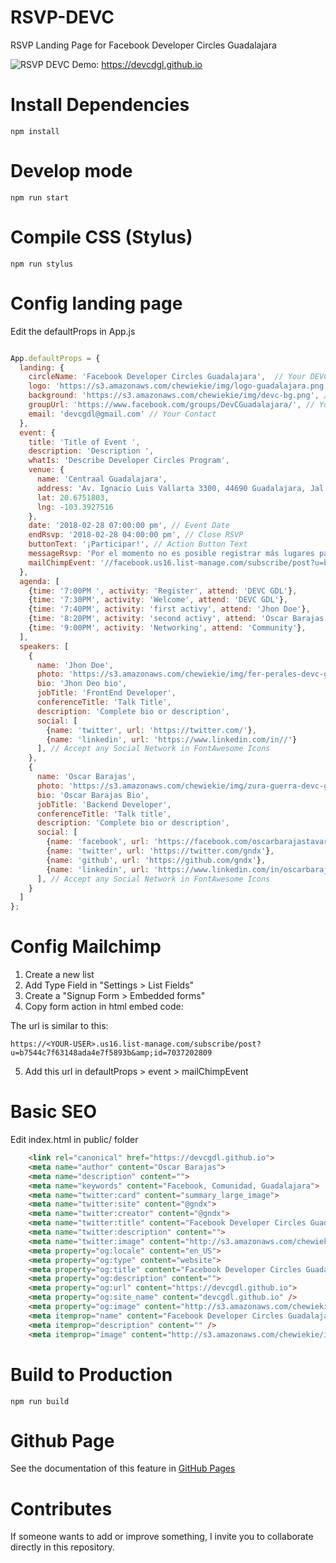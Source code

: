 # RSVP-DEVC
RSVP Landing Page for Facebook Developer Circles Guadalajara

![RSVP DEVC](https://raw.githubusercontent.com/gndx/RSVP-DEVC/master/screenshot.png)
Demo: https://devcdgl.github.io 

# Install Dependencies
```
npm install
```

# Develop mode
```
npm run start
```

# Compile CSS (Stylus)
```
npm run stylus
```

# Config landing page

Edit the defaultProps in App.js

```javascript

App.defaultProps = {
  landing: {
    circleName: 'Facebook Developer Circles Guadalajara',  // Your DEVC Name
    logo: 'https://s3.amazonaws.com/chewiekie/img/logo-guadalajara.png', // Your DEVC Logo
    background: 'https://s3.amazonaws.com/chewiekie/img/devc-bg.png', // Home Background 
    groupUrl: 'https://www.facebook.com/groups/DevCGuadalajara/', // Your Group 
    email: 'devcgdl@gmail.com' // Your Contact
  },
  event: {
    title: 'Title of Event ',
    description: 'Description ',
    whatIs: 'Describe Developer Circles Program',
    venue: {
      name: 'Centraal Guadalajara',
      address: 'Av. Ignacio Luis Vallarta 3300, 44690 Guadalajara, Jal.',
      lat: 20.6751803,
      lng: -103.3927516
    },
    date: '2018-02-28 07:00:00 pm', // Event Date
    endRsvp: '2018-02-28 04:00:00 pm', // Close RSVP 
    buttonText: '¡Participar!', // Action Button Text
    messageRsvp: 'Por el momento no es posible registrar más lugares para el evento, nuestro cupo máximo ha sido alcanzado.', // Close message RSVP
    mailChimpEvent: '//facebook.us16.list-manage.com/subscribe/post?u=b7544c7f63148ada4e7f5893b&amp;id=7037202809' // URL Mailchimp (embed form)
  },
  agenda: [
    {time: '7:00PM ', activity: 'Register', attend: 'DEVC GDL'},
    {time: '7:30PM', activity: 'Welcome', attend: 'DEVC GDL'},
    {time: '7:40PM', activity: 'first activy', attend: 'Jhon Doe'},
    {time: '8:20PM', activity: 'second activy', attend: 'Oscar Barajas'},
    {time: '9:00PM', activity: 'Networking', attend: 'Community'},
  ],
  speakers: [
    {
      name: 'Jhon Doe', 
      photo: 'https://s3.amazonaws.com/chewiekie/img/fer-perales-devc-gdl.jpg',  //
      bio: 'Jhon Deo bio',
      jobTitle: 'FrontEnd Developer',
      conferenceTitle: 'Talk Title',
      description: 'Complete bio or description',
      social: [
        {name: 'twitter', url: 'https://twitter.com/'},
        {name: 'linkedin', url: 'https://www.linkedin.com/in//'}
      ], // Accept any Social Network in FontAwesome Icons 
    },
    {
      name: 'Oscar Barajas', 
      photo: 'https://s3.amazonaws.com/chewiekie/img/zura-guerra-devc-gdl.jpg', 
      bio: 'Oscar Barajas Bio',
      jobTitle: 'Backend Developer',
      conferenceTitle: 'Talk title',
      description: 'Complete bio or description',
      social: [
        {name: 'facebook', url: 'https://facebook.com/oscarbarajastavares'},
        {name: 'twitter', url: 'https://twitter.com/gndx'},
        {name: 'github', url: 'https://github.com/gndx'},
        {name: 'linkedin', url: 'https://www.linkedin.com/in/oscarbarajas/'}
      ], // Accept any Social Network in FontAwesome Icons 
    }
  ]
};

```

# Config Mailchimp 

1. Create a new list
2. Add Type Field in "Settings > List Fields"
3. Create a "Signup Form > Embedded forms"
4. Copy form action in html embed code: 

The url is similar to this:
```
https://<YOUR-USER>.us16.list-manage.com/subscribe/post?u=b7544c7f63148ada4e7f5893b&amp;id=7037202809
```

5. Add this url in defaultProps > event > mailChimpEvent

# Basic SEO

Edit index.html in public/ folder

```HTML
    <link rel="canonical" href="https://devcgdl.github.io">
    <meta name="author" content="Oscar Barajas">
    <meta name="description" content="">
    <meta name="keywords" content="Facebook, Comunidad, Guadalajara">
    <meta name="twitter:card" content="summary_large_image">
    <meta name="twitter:site" content="@gndx">
    <meta name="twitter:creator" content="@gndx">
    <meta name="twitter:title" content="Facebook Developer Circles Guadalajara">
    <meta name="twitter:description" content="">
    <meta name="twitter:image" content="http://s3.amazonaws.com/chewiekie/img/devc-gdl-bg.png">
    <meta property="og:locale" content="en_US">
    <meta property="og:type" content="website">
    <meta property="og:title" content="Facebook Developer Circles Guadalajara">
    <meta property="og:description" content="">
    <meta property="og:url" content="https://devcgdl.github.io">
    <meta property="og:site_name" content="devcgdl.github.io" />
    <meta property="og:image" content="http://s3.amazonaws.com/chewiekie/img/devc-gdl-bg.png">
    <meta itemprop="name" content="Facebook Developer Circles Guadalajara" />
    <meta itemprop="description" content="" />
    <meta itemprop="image" content="http://s3.amazonaws.com/chewiekie/img/devc-gdl-bg.png" />

```


# Build to Production
```
npm run build
```

# Github Page

See the documentation of this feature in [GitHub Pages](https://pages.github.com/)

# Contributes 

If someone wants to add or improve something, I invite you to collaborate directly in this repository.
